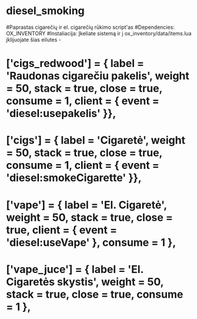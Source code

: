 # diesel_smoking
#Paprastas cigarečių ir el. cigarečių rūkimo script'as
#Dependencies: OX_INVENTORY
#Instaliacija: Įkeliate sistemą ir į ox_inventory/data/items.lua įklijuojate šias eilutes - 
#	['cigs_redwood']              = { label = 'Raudonas cigarečiu pakelis', weight = 50, stack = true, close = true, consume = 1, client = { event = 'diesel:usepakelis' }},
#	['cigs']              = { label = 'Cigaretė', weight = 50, stack = true, close = true, consume = 1, client = { event = 'diesel:smokeCigarette' }},
#	['vape']              = { label = 'El. Cigaretė', weight = 50, stack = true, close = true, client = { event = 'diesel:useVape' }, consume = 1 },
#	['vape_juce']              = { label = 'El. Cigaretės skystis', weight = 50, stack = true, close = true, consume = 1 },
